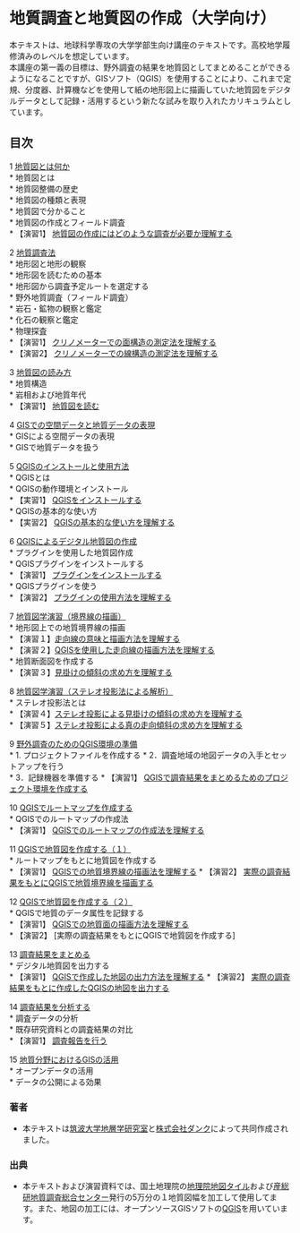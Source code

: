 # 地質調査と地質図の作成（大学向け）

本テキストは、地球科学専攻の大学学部生向け講座のテキストです。高校地学履修済みのレベルを想定しています。  
本講座の第一義の目標は、野外調査の結果を地質図としてまとめることができるようになることですが、GISソフト（QGIS）を使用することにより、これまで定規、分度器、計算機などを使用して紙の地形図上に描画していた地質図をデジタルデータとして記録・活用するという新たな試みを取り入れたカリキュラムとしています。

## 目次

1 [地質図とは何か](chapter01.md)  
    * 地質図とは  
    * 地質図整備の歴史  
    * 地質図の種類と表現  
    * 地質図で分かること  
    * 地質図の作成とフィールド調査  
        * 【演習1】 [地質図の作成にはどのような調査が必要か理解する](task/task_01_1.md)

2 [地質調査法](chapter02.md)  
    * 地形図と地形の観察  
    * 地形図を読むための基本  
    * 地形図から調査予定ルートを選定する  
    * 野外地質調査（フィールド調査）  
    * 岩石・鉱物の観察と鑑定  
    * 化石の観察と鑑定  
    * 物理探査  
        * 【演習1】 [クリノメーターでの面構造の測定法を理解する](task/task_02_1.md)  
        * 【演習2】 [クリノメーターでの線構造の測定法を理解する](task/task_02_2.md)

3 [地質図の読み方](chapter03.md)  
    * 地質構造  
    * 岩相および地質年代  
        * 【演習1】 [地質図を読む](task/task_03_1.md)

4 [GISでの空間データと地質データの表現](chapter04.md)  
    * GISによる空間データの表現  
    * GISで地質データを扱う

5 [QGISのインストールと使用方法](chapter05.md)  
    * QGISとは  
    * QGISの動作環境とインストール  
        * 【実習1】 [QGISをインストールする](task/task_05_1.md)  
    * QGISの基本的な使い方  
        * 【実習2】 [QGISの基本的な使い方を理解する](task_05_2.md)  

6 [QGISによるデジタル地質図の作成](chapter06.md)  
    * プラグインを使用した地質図作成  
    * QGISプラグインをインストールする  
        * 【演習1】 [プラグインをインストールする](task/task_06_1.md)  
    * QGISプラグインを使う  
        * 【演習2】 [プラグインの使用方法を理解する](task/task_06_2.md)  

7 [地質図学演習（境界線の描画）](chapter07.md)  
    * 地形図上での地質境界線の描画  
        * 【演習１】[走向線の意味と描画方法を理解する](task/task_07_1.md)  
        * 【演習２】[QGISを使用した走向線の描画方法を理解する](task/task_07_2.md)   
    * 地質断面図を作成する  
        * 【演習３】[見掛けの傾斜の求め方を理解する](task/task_07_3.md)  

8 [地質図学演習（ステレオ投影法による解析）](chapter08.md)  
    * ステレオ投影法とは  
        * 【演習４】[ステレオ投影による見掛けの傾斜の求め方を理解する](task/task_08_4.md)  
        * 【演習５】[ステレオ投影による真の走向傾斜の求め方を理解する](task/task_08_5.md)   

9 [野外調査のためのQGIS環境の準備](chapter09.md)  
    * 1. プロジェクトファイルを作成する
    * 2．調査地域の地図データの入手とセットアップを行う  
    * 3．記録機器を準備する 
        * 【演習1】 [QGISで調査結果をまとめるためのプロジェクト環境を作成する](task/task_09_1.md)

10 [QGISでルートマップを作成する](chapter10.md)  
    * QGISでのルートマップの作成法  
        * 【演習1】 [QGISでのルートマップの作成法を理解する](task/task_10_1.md)  

11 [QGISで地質図を作成する（１）](chapter11.md)  
    * ルートマップをもとに地質図を作成する  
        * 【演習1】 [QGISでの地質境界線の描画法を理解する](task/task_11_1.md)
        * 【演習2】 [実際の調査結果をもとにQGISで地質境界線を描画する](task/task_11_2.md)  

12 [QGISで地質図を作成する（２）](chapter12.md)  
    * QGISで地質のデータ属性を記録する  
        * 【演習1】 [QGISでの地質面の描画方法を理解する](task/task_126_1.md)  
        * 【演習2】 [実際の調査結果をもとにQGISで地質図を作成する]

13 [調査結果をまとめる](chapter13.md)  
    * デジタル地質図を出力する  
        * 【演習1】 [QGISで作成した地図の出力方法を理解する](task/task_13_1.md)
        * 【演習2】 [実際の調査結果をもとに作成したQGISの地図を出力する](task/task_13_2.md)  

14 [調査結果を分析する](chapter14.md)  
    * 調査データの分析  
    * 既存研究資料との調査結果の対比  
        * 【演習1】 [調査報告を行う](task/task_14_1.md)  

15 [地質分野におけるGISの活用](chapter15.md)  
    * オープンデータの活用  
    * データの公開による効果  

### 著者

* 本テキストは[筑波大学地層学研究室](http://www.geol.tsukuba.ac.jp/~strati/)と[株式会社ダンク](https://www.nsb-dank.co.jp)によって共同作成されました。

### 出典

* 本テキストおよび演習資料では、国土地理院の[地理院地図タイル](http://maps.gsi.go.jp/development/ichiran.html)および[産総研地質調査総合センター](https://www.gsj.jp/)発行の5万分の１地質図幅を加工して使用してます。また、地図の加工には、オープンソースGISソフトの[QGIS](https://www.qgis.org/ja/site/)を用いています。  

